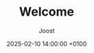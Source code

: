 ---
title: Welcome
author: Joost
date: 2025-02-10 14:00:00 +0100
categories: 
tags: 
render_with_liquid: false
toc: false
comments: false
---